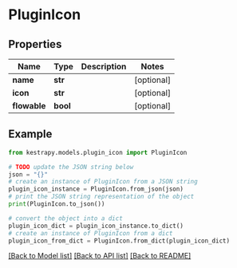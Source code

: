 # PluginIcon


## Properties

Name | Type | Description | Notes
------------ | ------------- | ------------- | -------------
**name** | **str** |  | [optional] 
**icon** | **str** |  | [optional] 
**flowable** | **bool** |  | [optional] 

## Example

```python
from kestrapy.models.plugin_icon import PluginIcon

# TODO update the JSON string below
json = "{}"
# create an instance of PluginIcon from a JSON string
plugin_icon_instance = PluginIcon.from_json(json)
# print the JSON string representation of the object
print(PluginIcon.to_json())

# convert the object into a dict
plugin_icon_dict = plugin_icon_instance.to_dict()
# create an instance of PluginIcon from a dict
plugin_icon_from_dict = PluginIcon.from_dict(plugin_icon_dict)
```
[[Back to Model list]](../README.md#documentation-for-models) [[Back to API list]](../README.md#documentation-for-api-endpoints) [[Back to README]](../README.md)


